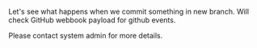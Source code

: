 Let's see what happens when we commit something in new branch. Will check GitHub webbook payload for github events.

Please contact system admin for more details.
